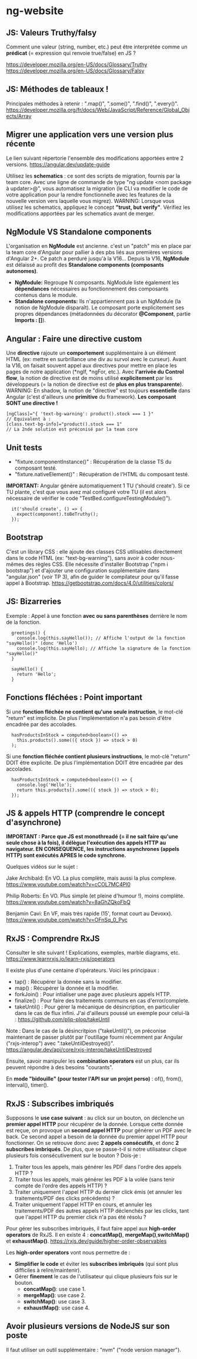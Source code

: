 # ng-website

## JS: Valeurs Truthy/falsy

Comment une valeur (string, number, etc.) peut être interprétée comme un **prédicat** (= expression qui renvoie true/false) en JS ?

https://developer.mozilla.org/en-US/docs/Glossary/Truthy
https://developer.mozilla.org/en-US/docs/Glossary/Falsy

## JS: Méthodes de tableaux !

Principales méthodes à retenir : ".map()", ".some()", ".find()", ".every()".
https://developer.mozilla.org/fr/docs/Web/JavaScript/Reference/Global_Objects/Array

## Migrer une application vers une version plus récente

Le lien suivant répertorie l'ensemble des modifications apportées entre 2 versions.
https://angular.dev/update-guide

Utilisez les **schematics** : ce sont des scripts de migration, fournis par la team core. Avec une ligne de commande de type "ng update <nom package à updater>@<version>", vous automatisez la migration (le CLI va modifier le code de votre application pour la rendre fonctionnelle avec les features de la nouvelle version vers laquelle vous migrez). WARNING: Lorsque vous utilisez les schematics, appliquez le concept **"trust, but verify"**. Vérifiez les modifications apportées par les schematics avant de merger.

## NgModule VS Standalone components

L'organisation en **NgModule** est ancienne. c'est un "patch" mis en place par la team core d'Angular pour pallier à des pbs liés aux premières versions d'Angular 2+. Ce patch a perduré jusqu'à la V16... Depuis la V16, **NgModule** est délaissé au profit des **Standalone components (composants autonomes)**.

- **NgModule:** Regroupe N composants. NgModule liste également les **dépendances** nécessaires au fonctionnement des composants contenus dans le module.
- **Standalone components:** Ils n'appartiennent pas à un NgModule (la notion de NgModule disparaît). Le composant porte explicitement ses propres dépendances (métadonnées du décorator **@Component**, partie **Imports : []**).

## Angular : Faire une directive custom

Une **directive** rajoute un **comportement** supplémentaire à un élément HTML (ex: mettre en surbrillance une div au survol avec le curseur). Avant la V16, on faisait souvent appel aux directives pour mettre en place les pages de notre application (*ngIf, *ngFor, etc.). Avec **l'arrivée du Control flow**, la notion de directive est de moins utilisé **explicitement** par les développeurs (= la notion de directive est de **plus en plus transparente**).
WARNING: En shadow, la notion de "directive" est toujours **essentielle** dans Angular (c'est d'ailleurs une **primitive** du framework). **Les composant SONT une directive !**

```
[ngClass]="{ 'text-bg-warning': product().stock === 1 }"
// Equivalent à :
[class.text-bg-info]="product().stock === 1"
// La 2nde solution est préconisé par la team core
```

## Unit tests

- "fixture.componentInstance()" : Récupération de la classe TS du composant testé.
- "fixture.nativeElement()" : Récupération de l'HTML du composant testé.

**IMPORTANT:** Angular génère automatiquement 1 TU ('should create'). Si ce TU plante, c'est que vous avez mal configuré votre TU (il est alors nécessaire de vérifier le code "TestBed.configureTestingModule()").

```
  it('should create', () => {
    expect(component).toBeTruthy();
  });
```

## Bootstrap

C'est un library CSS : elle ajoute des classes CSS utilisables directement dans le code HTML (ex: "text-bg-warning"), sans avoir à coder nous-mêmes des règles CSS.
Elle nécessite d'installer Bootstrap ("npm i bootstrap") et d'ajouter une configuration supplémentaire dans "angular.json" (voir TP 3), afin de guider le compilateur pour qu'il fasse appel à Bootstrap.
https://getbootstrap.com/docs/4.0/utilities/colors/

## JS: Bizarreries

Exemple : Appel à une fonction **avec ou sans parenthèses** derrière le nom de la fonction.

```
  greetings() {
    console.log(this.sayHello()); // Affiche l'output de la fonction "sayHello()" (donc 'Hello')
    console.log(this.sayHello); // Affiche la signature de la fonction "sayHello()"
  }

  sayHello() {
    return 'Hello';
  }
```

## Fonctions fléchées : Point important

Si une **fonction fléchée ne contient qu'une seule instruction**, le mot-clé "return" est implicite. De plus l'implémentation n'a pas besoin d'être encadrée par des accolades.

```
  hasProductsInStock = computed<boolean>(() =>
    this.products().some(({ stock }) => stock > 0)
  );
```

Si une **fonction fléchée contient plusieurs instructions**, le mot-clé "return" DOIT être explicite. De plus l'implémentation DOIT être encadrée par des accolades.

```
  hasProductsInStock = computed<boolean>(() => {
    console.log('Hello');
    return this.products().some(({ stock }) => stock > 0);
  });
```

## JS & appels HTTP (comprendre le concept d'asynchrone)

**IMPORTANT : Parce que JS est monothreadé (= il ne sait faire qu'une seule chose à la fois), il délègue l'exécution des appels HTTP au navigateur. EN CONSEQUENCE, les instructions asynchrones (appels HTTP) sont exécutés APRES le code synchrone.**

Quelques vidéos sur le sujet :

Jake Archibald: En VO. La plus complète, mais aussi la plus complexe.
https://www.youtube.com/watch?v=cCOL7MC4Pl0

Philip Roberts: En VO. Plus simple (et pleine d'humour !), moins complète.
https://www.youtube.com/watch?v=8aGhZQkoFbQ

Benjamin Cavi: En VF, mais très rapide (15', format court au Devoxx).
https://www.youtube.com/watch?v=OFnSq_0_Pyc

## RxJS : Comprendre RxJS

Consulter le site suivant !
Explications, exemples, marble diagrams, etc.
https://www.learnrxjs.io/learn-rxjs/operators

Il existe plus d'une centaine d'opérateurs. Voici les principaux :

- tap() : Récupérer la donnée sans la modifier.
- map() : Récupérer la donnée et la modifier.
- forkJoin() : Pour intialiser une page avec plusieurs appels HTTP.
- finalize() : Pour faire des traitements communs en cas d'error/complete.
- takeUntil() : Pour gérer la mécanique de désincription, en particulier dans le cas de flux infini. J'ai d'ailleurs poussé un exemple pour celui-là : https://github.com/plip-plop/takeUntil

Note : Dans le cas de la désincritpion ("takeUntil()"), on préconise maintenant de passer plutôt par l'outillage fourni récemment par Angular ("rxjs-interop") avec ".takeUntilDestroyed()".
https://angular.dev/api/core/rxjs-interop/takeUntilDestroyed

Ensuite, savoir manipuler les **combination operators** est un plus, car ils peuvent répondre à des besoins "courants".

En **mode "bidouille" (pour tester l'API sur un projet perso)** : of(), from(), interval(), timer().

## RxJS : Subscribes imbriqués

Supposons le **use case suivant** : au click sur un bouton, on déclenche un **premier appel HTTP** pour récupérer de la donnée. Lorsque cette donnée est reçue, on provoque un **second appel HTTP** pour générer un PDF avec le back. Ce second appel a besoin de la donnée du premier appel HTTP pour fonctionner.
On se retrouve donc avec **2 appels consécutifs**, et donc **2 subscribes imbriqués**.
De plus, que se passe-t-il si notre utilisateur clique plusieurs fois consécutivement sur le bouton ?
Dois-je :

1. Traiter tous les appels, mais générer les PDF dans l'ordre des appels HTTP ?
2. Traiter tous les appels, mais générer les PDF à la volée (sans tenir compte de l'ordre des appels HTTP) ?
3. Traiter uniquement l'appel HTTP du dernier click émis (et annuler les traitements/PDF des clicks précédents) ?
4. Traiter uniquement l'appel HTTP en cours, et annuler les traitements/PDF des autres appels HTTP déclenchés par les clicks, tant que l'appel HTTP du premier click n'a pas été résolu ?

Pour gérer les subscribes imbriqués, il faut faire appel aux **high-order operators** de RxJS. Il en existe 4 : **concatMap()**, **mergeMap()**,**switchMap()** et **exhaustMap()**.
https://rxjs.dev/guide/higher-order-observables

Les **high-order operators** vont nous permettre de :

- **Simplifier le code** et éviter les **subscribes imbriqués** (qui sont plus difficiles à relire/maintenir).
- Gérer **finement** le cas de l'utilisateur qui clique plusieurs fois sur le bouton.
  - **concatMap()**: use case 1.
  - **mergeMap()**: use case 2.
  - **switchMap()**: use case 3.
  - **exhaustMap()**: use case 4.

## Avoir plusieurs versions de NodeJS sur son poste

Il faut utiliser un outil supplémentaire : "nvm" ("node version manager").
